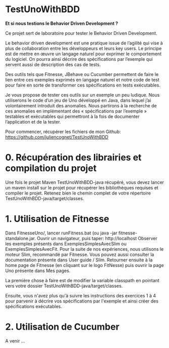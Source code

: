 # TestUnoWithBDD

**Et si nous testions le Behavior Driven Development ?**

Ce projet sert de laboratoire pour tester le Behavior Driven Development.

Le behavior driven development est une pratique issue de l’agilité qui vise à plus 
de collaboration entre les développeurs et leurs key users. Le principe est de mettre 
en œuvre un langage naturel pour exprimer le comportement du logiciel. On pourra ainsi 
décrire des spécifications par l’exemple qui servent aussi de description des cas de tests. 

Des outils tels que Fitnesse, JBehave ou Cucumber permettent de faire le lien entre ces 
exemples exprimés en langage naturel et notre code de test pour faire en sorte de transformer 
ces spécifications en tests exécutables. 

Je vous propose de tester ces outils sur un exemple un peu ludique. 
Nous utiliserons le code d’un jeu de Uno développé en Java, dans lequel j’ai volontairement 
introduit des anomalies. 
Nous partirons à la recherche de ces anomalies en implémentant des « spécifications par 
l’exemple » testables et exécutables qui permettront à la fois de documenter l’application 
et de la tester. 

Pour commencer, récupérer les fichiers de mon Github: https://github.com/juliencognet/TestUnoWithBDD

# 0. Récupération des librairies et compilation du projet

Une fois le projet Maven TestUnoWithBDD-java récupéré, vous devez lancer un maven install sur le
projet pour récupérer les bibliothèques requises et compiler le projet. 
Retenez bien le chemin complet de votre répertoire TestUnoWithBDD-java/target/classes.


# 1. Utilisation de Fitnesse

Dans FitnesseUno/, lancer runFitness.bat (ou java -jar fitnesse-standalone.jar.
Ouvrir un navigateur, puis taper: http://localhost
Observer les exemples présents dans ExemplesSimplesAvecSlim ou ExemplesSimplesAvecFit.
Pour la suite de nos expériences, nous utilisons le moteur Slim, recommandé par Fitnesse.
Vous pouvez aussi consulter la documentation présente dans User guide / Slim.
Retourner ensuite à la home page de Fitnesse (en cliquant sur le logo FitNesse) puis ouvrir la 
page Uno présente dans Mes pages.

La première chose à faire est de modifier la variable classpath en pointant vers votre dossier 
TestUnoWithBDD-java/target/classes.

Ensuite, vous n'avez plus qu'à suivre les instructions des exercices 1 à 4 pour parvenir à 
décrire vos spécifications par l'exemple et ainsi créer des spécifications exécutables.


# 2. Utilisation de Cucumber

A venir ...
